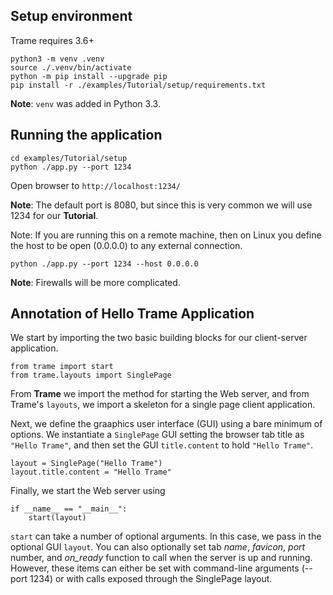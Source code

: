 ## Setup environment

Trame requires 3.6+

```
python3 -m venv .venv
source ./.venv/bin/activate
python -m pip install --upgrade pip
pip install -r ./examples/Tutorial/setup/requirements.txt
```

**Note**: `venv` was added in Python 3.3.

## Running the application

```
cd examples/Tutorial/setup
python ./app.py --port 1234
```

Open browser to `http://localhost:1234/`

**Note**: The default port is 8080, but since this is very common we will use 1234 for our **Tutorial**.

Note: If you are running this on a remote machine, then on Linux you define the host to be open (0.0.0.0) to any external connection.

```
python ./app.py --port 1234 --host 0.0.0.0
```

**Note**: Firewalls will be more complicated.

## Annotation of Hello Trame Application

We start by importing the two basic building blocks for our client-server application.

```
from trame import start
from trame.layouts import SinglePage
```

From **Trame** we import the method for starting the Web server, and from Trame's `layouts`, we import a skeleton for a single page client application.

Next, we define the graaphics user interface (GUI) using a bare minimum of options. We instantiate a `SinglePage` GUI setting the browser tab title as `"Hello Trame"`, and then set the GUI `title.content` to hold `"Hello Trame"`.

```
layout = SinglePage("Hello Trame")
layout.title.content = "Hello Trame"
```

Finally, we start the Web server using 

```
if __name__ == "__main__":
    start(layout)
```

`start` can take a number of optional arguments. In this case, we pass in the optional GUI `layout`. You can also optionally set tab *name*, *favicon*, *port* number, and *on_ready* function to call when the server is up and running. However, these items can either be set with command-line arguments (--port 1234) or with calls exposed through the SinglePage layout.